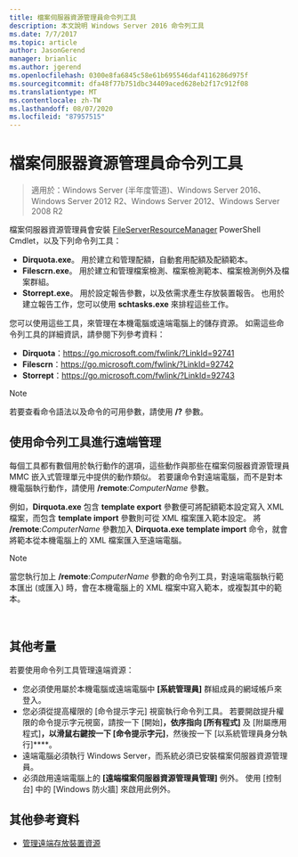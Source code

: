 ```yaml
---
title: 檔案伺服器資源管理員命令列工具
description: 本文說明 Windows Server 2016 命令列工具
ms.date: 7/7/2017
ms.topic: article
author: JasonGerend
manager: brianlic
ms.author: jgerend
ms.openlocfilehash: 0300e8fa6845c58e61b695546daf4116286d975f
ms.sourcegitcommit: dfa48f77b751dbc34409aced628eb2f17c912f08
ms.translationtype: MT
ms.contentlocale: zh-TW
ms.lasthandoff: 08/07/2020
ms.locfileid: "87957515"
---
```

# <a name="file-server-resource-manager-command-line-tools"></a>檔案伺服器資源管理員命令列工具

> 適用於：Windows Server (半年度管道)、Windows Server 2016、Windows Server 2012 R2、Windows Server 2012、Windows Server 2008 R2

檔案伺服器資源管理員會安裝 [FileServerResourceManager](/powershell/module/fileserverresourcemanager/?view=win10-ps) PowerShell Cmdlet，以及下列命令列工具：

-   **Dirquota.exe**。 用於建立和管理配額，自動套用配額及配額範本。
-   **Filescrn.exe**。 用於建立和管理檔案檢測、檔案檢測範本、檔案檢測例外及檔案群組。
-   **Storrept.exe**。 用於設定報告參數，以及依需求產生存放裝置報告。 也用於建立報告工作，您可以使用 **schtasks.exe** 來排程這些工作。

您可以使用這些工具，來管理在本機電腦或遠端電腦上的儲存資源。 如需這些命令列工具的詳細資訊，請參閱下列參考資料：

-   **Dirquota**：<https://go.microsoft.com/fwlink/?LinkId=92741>
-   **Filescrn**：<https://go.microsoft.com/fwlink/?LinkId=92742>
-   **Storrept**：<https://go.microsoft.com/fwlink/?LinkId=92743>


> [!Note]
> 若要查看命令語法以及命令的可用參數，請使用 <strong>/?</strong> 參數。


## <a name="remote-management-using-the-command-line-tools"></a>使用命令列工具進行遠端管理

每個工具都有數個用於執行動作的選項，這些動作與那些在檔案伺服器資源管理員 MMC 嵌入式管理單元中提供的動作類似。 若要讓命令對遠端電腦，而不是對本機電腦執行動作，請使用 **/remote**:*ComputerName* 參數。

例如，**Dirquota.exe** 包含 **template export** 參數便可將配額範本設定寫入 XML 檔案，而包含 **template import** 參數則可從 XML 檔案匯入範本設定。 將 **/remote**:*ComputerName* 參數加入 **Dirquota.exe template import** 命令，就會將範本從本機電腦上的 XML 檔案匯入至遠端電腦。

> [!Note]
> 當您執行加上 **/remote**:<em>ComputerName</em> 參數的命令列工具，對遠端電腦執行範本匯出 (或匯入) 時，會在本機電腦上的 XML 檔案中寫入範本，或複製其中的範本。

<br />

## <a name="additional-considerations"></a>其他考量

若要使用命令列工具管理遠端資源：

-   您必須使用屬於本機電腦或遠端電腦中 **\[系統管理員\]** 群組成員的網域帳戶來登入。
-   您必須從提高權限的 [命令提示字元] 視窗執行命令列工具。 若要開啟提升權限的命令提示字元視窗，請按一下 [開始]****，依序指向 [所有程式]**** 及 [附屬應用程式]****，以滑鼠右鍵按一下 [命令提示字元]****，然後按一下 [以系統管理員身分執行]****。
-   遠端電腦必須執行 Windows Server，而系統必須已安裝檔案伺服器資源管理員。
-   必須啟用遠端電腦上的 **\[遠端檔案伺服器資源管理員管理\]** 例外。 使用 [控制台] 中的 [Windows 防火牆] 來啟用此例外。


## <a name="additional-references"></a>其他參考資料

-   [管理遠端存放裝置資源](managing-remote-storage-resources.md)
